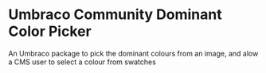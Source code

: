 # Umbraco Community Dominant Color Picker

An Umbraco package to pick the dominant colours from an image, and alow a CMS user to select a colour from swatches